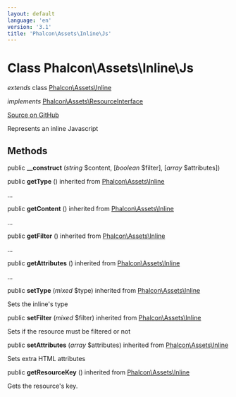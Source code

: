 ```yaml
---
layout: default
language: 'en'
version: '3.1'
title: 'Phalcon\Assets\Inline\Js'
---
```

# Class **Phalcon\Assets\Inline\Js**

*extends* class [Phalcon\Assets\Inline](/3.1/en/api/Phalcon_Assets_Inline)

*implements* [Phalcon\Assets\ResourceInterface](/3.1/en/api/Phalcon_Assets_ResourceInterface)

<a href="https://github.com/phalcon/cphalcon/tree/v3.1.0/phalcon/assets/inline/js.zep" class="btn btn-default btn-sm">Source on GitHub</a>

Represents an inline Javascript


## Methods
public  **__construct** (*string* $content, [*boolean* $filter], [*array* $attributes])





public  **getType** () inherited from [Phalcon\Assets\Inline](/3.1/en/api/Phalcon_Assets_Inline)

...


public  **getContent** () inherited from [Phalcon\Assets\Inline](/3.1/en/api/Phalcon_Assets_Inline)

...


public  **getFilter** () inherited from [Phalcon\Assets\Inline](/3.1/en/api/Phalcon_Assets_Inline)

...


public  **getAttributes** () inherited from [Phalcon\Assets\Inline](/3.1/en/api/Phalcon_Assets_Inline)

...


public  **setType** (*mixed* $type) inherited from [Phalcon\Assets\Inline](/3.1/en/api/Phalcon_Assets_Inline)

Sets the inline's type



public  **setFilter** (*mixed* $filter) inherited from [Phalcon\Assets\Inline](/3.1/en/api/Phalcon_Assets_Inline)

Sets if the resource must be filtered or not



public  **setAttributes** (*array* $attributes) inherited from [Phalcon\Assets\Inline](/3.1/en/api/Phalcon_Assets_Inline)

Sets extra HTML attributes



public  **getResourceKey** () inherited from [Phalcon\Assets\Inline](/3.1/en/api/Phalcon_Assets_Inline)

Gets the resource's key.



